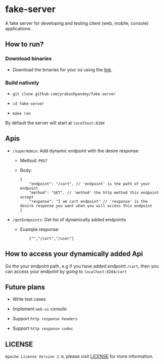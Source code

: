 # fake-server

A fake server for developing and testing client (web, mobile, console) applications.

## How to run?

### Download binaries

- Download the binaries for your os using the [link](https://github.com/prakashpandey/fake-server/tree/master/target).

### Build natively

- `git clone github.com/prakashpandey/fake-server`

- `cd fake-server`

- `make run`

By default the server will start at `localhost:8284`

## Apis

- `/superAdmin`: Add dynamic endpoint with the desire response

    - Method: `POST`
    
    - Body: 
        ```
        {
            "endpoint": "/cart", // 'endpoint' is the path of your endpoint
            "method": "GET", // 'method' the http method this endpoint accept
            "response": "I am cart endpoint" // 'response' is the desire response you want when you will access this endpoint
        }	
        ```

- `/getEndpoints`: Get list of dynamically added endpoints

    - Example response: 
        ```
            ["","/cart","/user"]
        ```

## How to access your dynamically added Api

Go the your endpoint path, e.g if you have added endpoint `/cart`, then you can access your endpoint by going to
`localhost:8284/cart`

## Future plans

- Write test cases

- Implement `web-ui` console

- Support `http response headers`

- Support `http response codes`

## LICENSE

`Apache License Version 2.0`, please visit [LICENSE](LICENSE) for more information.
